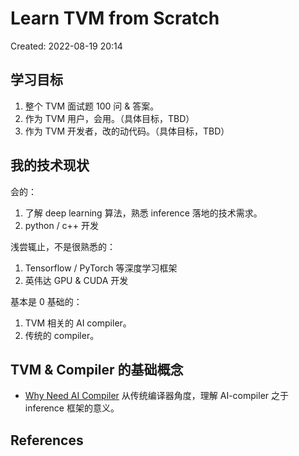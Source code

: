 # Learn TVM from Scratch

Created: 2022-08-19 20:14

## 学习目标

1. 整个 TVM 面试题 100 问 & 答案。
2. 作为 TVM 用户，会用。（具体目标，TBD）
3. 作为 TVM 开发者，改的动代码。（具体目标，TBD）

## 我的技术现状

会的：

1. 了解 deep learning 算法，熟悉 inference 落地的技术需求。
2. python / c++ 开发

浅尝辄止，不是很熟悉的：

1. Tensorflow / PyTorch 等深度学习框架
2. 英伟达 GPU & CUDA 开发

基本是 0 基础的：

1. TVM 相关的 AI compiler。
2. 传统的 compiler。

## TVM & Compiler 的基础概念

- [Why Need AI Compiler](01-zettelkasten/note-blocks/why-need-ai-compiler.md) 从传统编译器角度，理解 AI-compiler 之于 inference 框架的意义。

## References
